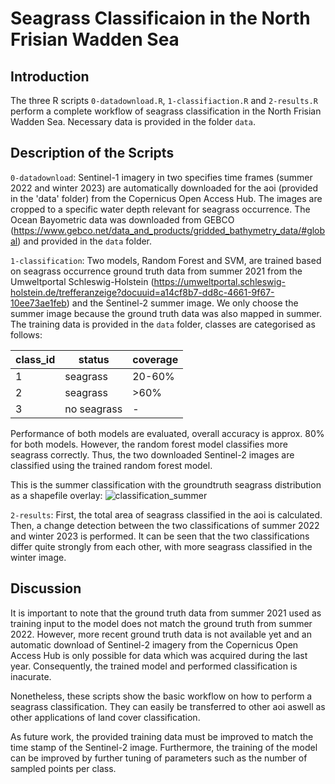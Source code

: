 # Seagrass Classificaion in the North Frisian Wadden Sea

## Introduction
The three R scripts `0-datadownload.R`, `1-classifiaction.R` and `2-results.R` perform a complete workflow of seagrass classification in the North Frisian Wadden Sea. Necessary data is provided in the folder `data`.

## Description of the Scripts
`0-datadownload`: Sentinel-1 imagery in two specifies time frames (summer 2022 and winter 2023) are automatically downloaded for the aoi (provided in the 'data' folder) from the Copernicus Open Access Hub. The images are cropped to a specific water depth relevant for seagrass occurrence. The Ocean Bayometric data was downloaded from GEBCO (https://www.gebco.net/data_and_products/gridded_bathymetry_data/#global) and provided in the `data` folder.

`1-classification`: Two models, Random Forest and SVM, are trained based on seagrass occurrence ground truth data from summer 2021 from the Umweltportal Schleswig-Holstein (https://umweltportal.schleswig-holstein.de/trefferanzeige?docuuid=a14cf8b7-dd8c-4661-9f67-10ee73ae1feb) and the Sentinel-2 summer image. We only choose the summer image because the ground truth data was also mapped in summer. The training data is provided in the `data` folder, classes are categorised as follows:

|class_id|status|coverage|      
|----|-----|-------|      
|1|seagrass|20-60%|
|2|seagrass|>60%|
|3|no seagrass|-|

Performance of both models are evaluated, overall accuracy is approx. 80% for both models. However, the random forest model classifies more seagrass correctly. Thus, the two downloaded Sentinel-2 images are classified using the trained random forest model.

This is the summer classification with the groundtruth seagrass distribution as a shapefile overlay:
![classification_summer](https://drive.google.com/file/d/1sGl-SEld4MK3T9HINPew55oAAFjgLT7d/view?usp=share_link)

`2-results`: First, the total area of seagrass classified in the aoi is calculated. Then, a change detection between the two classifications of summer 2022 and winter 2023 is performed. It can be seen that the two classifications differ quite strongly from each other, with more seagrass classified in the winter image. 

## Discussion
It is important to note that the ground truth data from summer 2021 used as training input to the model does not match the ground truth from summer 2022. However, more recent ground truth data is not available yet and an automatic download of Sentinel-2 imagery from the Copernicus Open Access Hub is only possible for data which was acquired during the last year. Consequently, the trained model and performed classification is inacurate.

Nonetheless, these scripts show the basic workflow on how to perform a seagrass classification. They can easily be transferred to other aoi aswell as other applications of land cover classification.

As future work, the provided training data must be improved to match the time stamp of the Sentinel-2 image. Furthermore, the training of the model can be improved by further tuning of parameters such as the number of sampled points per class.
